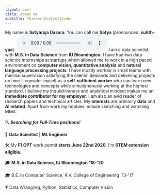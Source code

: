 ```yaml
---
layout: post
title: About me
subtitle: Thinker|Analyst|Coder
---
```

My name is **Satyaraja Dasara**. You can call me **Satya** (pronounced: **suhth-yaa**).
<audio controls>
  <source src="/name_pronunciation.mp3" type="audio/mp3">
  Your browser does not support the audio element.
</audio>
I am a data scientist with **M.S. in Data Science** from **IU Bloomington**. I have had two data science internships at startups which allowed me to work in a high paced environment on **computer vision, quantitative analysis** and **natural language processing projects**. I have mostly worked in small teams with minimal supervision satisfying the clients’ demands and delivering projects on time. I consider myself as a **self-sufficient worker** who can learn new technologies and concepts while simultaneously working at the highest standard. I believe my inquisitiveness and analytical mindset makes me an **immediate contributor for my employer**. I am also an avid reader of research papers and technical articles. My **interests** are primarily **data** and **AI related**. Apart from work my hobbies include sketching and watching MMA. <br />
<br />
🔍 ***Searching for Full-Time positions!*** <br />
<br />
💼 **Data Scientist** | **ML Engineer** <br />
<br />
🛠 My **F1 OPT** work permit **starts June 22nd 2020**. I'm **STEM extension eligible**. <br />
<br />
🎓 **M.S. in Data Science, IU Bloomington '18-'20**  <br />
<br />
🎓 B.E. in Computer Science, R.V. College of Engineering '13-'17 <br />
<br />
💗 Data Wrangling, Python, Statistics, Computer Vision <br />
<br />

